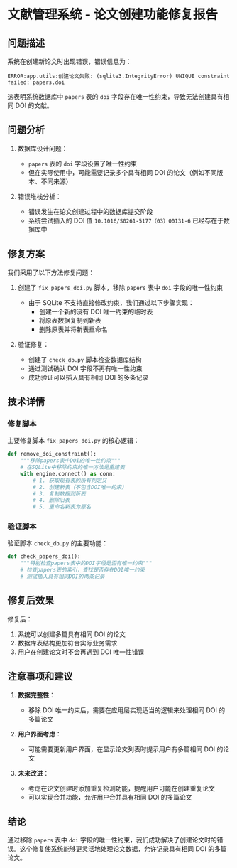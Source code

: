# 文献管理系统 - 论文创建功能修复报告

## 问题描述

系统在创建新论文时出现错误，错误信息为：

```
ERROR:app.utils:创建论文失败: (sqlite3.IntegrityError) UNIQUE constraint failed: papers.doi
```

这表明系统数据库中 `papers` 表的 `doi` 字段存在唯一性约束，导致无法创建具有相同 DOI 的文献。

## 问题分析

1. 数据库设计问题：
   - `papers` 表的 `doi` 字段设置了唯一性约束
   - 但在实际使用中，可能需要记录多个具有相同 DOI 的论文（例如不同版本、不同来源）

2. 错误堆栈分析：
   - 错误发生在论文创建过程中的数据库提交阶段
   - 系统尝试插入的 DOI 值 `10.1016/S0261-5177（03）00131-6` 已经存在于数据库中

## 修复方案

我们采用了以下方法修复问题：

1. 创建了 `fix_papers_doi.py` 脚本，移除 `papers` 表中 `doi` 字段的唯一性约束
   - 由于 SQLite 不支持直接修改约束，我们通过以下步骤实现：
     - 创建一个新的没有 DOI 唯一约束的临时表
     - 将原表数据复制到新表
     - 删除原表并将新表重命名

2. 验证修复：
   - 创建了 `check_db.py` 脚本检查数据库结构
   - 通过测试确认 DOI 字段不再有唯一性约束
   - 成功验证可以插入具有相同 DOI 的多条记录

## 技术详情

### 修复脚本

主要修复脚本 `fix_papers_doi.py` 的核心逻辑：

```python
def remove_doi_constraint():
    """移除papers表中DOI的唯一性约束"""
    # 在SQLite中移除约束的唯一方法是重建表
    with engine.connect() as conn:
        # 1. 获取现有表的所有列定义
        # 2. 创建新表（不包含DOI唯一约束）
        # 3. 复制数据到新表
        # 4. 删除旧表
        # 5. 重命名新表为原名
```

### 验证脚本

验证脚本 `check_db.py` 的主要功能：

```python
def check_papers_doi():
    """特别检查papers表中的DOI字段是否有唯一约束"""
    # 检查papers表的索引，查找是否存在DOI唯一约束
    # 测试插入具有相同DOI的两条记录
```

## 修复后效果

修复后：
1. 系统可以创建多篇具有相同 DOI 的论文
2. 数据库表结构更加符合实际业务需求
3. 用户在创建论文时不会再遇到 DOI 唯一性错误

## 注意事项和建议

1. **数据完整性**：
   - 移除 DOI 唯一约束后，需要在应用层实现适当的逻辑来处理相同 DOI 的多篇论文

2. **用户界面考虑**：
   - 可能需要更新用户界面，在显示论文列表时提示用户有多篇相同 DOI 的论文

3. **未来改进**：
   - 考虑在论文创建时添加重复检测功能，提醒用户可能在创建重复论文
   - 可以实现合并功能，允许用户合并具有相同 DOI 的多篇论文

## 结论

通过移除 `papers` 表中 `doi` 字段的唯一性约束，我们成功解决了创建论文时的错误。这个修复使系统能够更灵活地处理论文数据，允许记录具有相同 DOI 的多篇论文。 